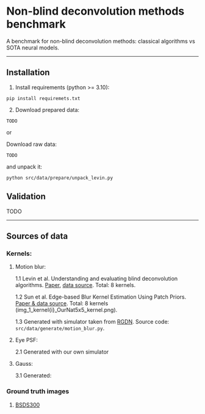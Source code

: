 # Non-blind deconvolution methods benchmark

A benchmark for non-blind deconvolution methods: classical algorithms vs SOTA neural models.

---

## Installation

1. Install requirements (python >= 3.10):

```
pip install requiremets.txt
```

2. Download prepared data:

```
TODO
```

or

Download raw data:

```
TODO
```

and unpack it:

```
python src/data/prepare/unpack_levin.py
```

## Validation

TODO

---

## Sources of data

### Kernels:

1. Motion blur:

    1.1 Levin et al. Understanding and evaluating blind deconvolution algorithms. [Paper](https://ieeexplore.ieee.org/abstract/document/5206815), [data source](https://webee.technion.ac.il/people/anat.levin/). Total: 8 kernels.

    1.2 Sun et al. Edge-based Blur Kernel Estimation Using Patch Priors. [Paper & data source](https://cs.brown.edu/people/lbsun/deblur2013/deblur2013iccp.html). Total: 8 kernels (img_1_kernel{i}_OurNat5x5_kernel.png).

    1.3 Generated with simulator taken from [RGDN](https://github.com/donggong1/learn-optimizer-rgdn). Source code: `src/data/generate/motion_blur.py`. 


2. Eye PSF:

    2.1 Generated with our own simulator 

3. Gauss:

    3.1 Generated:


### Ground truth images

1. [BSDS300](https://www2.eecs.berkeley.edu/Research/Projects/CS/vision/grouping/segbench/)